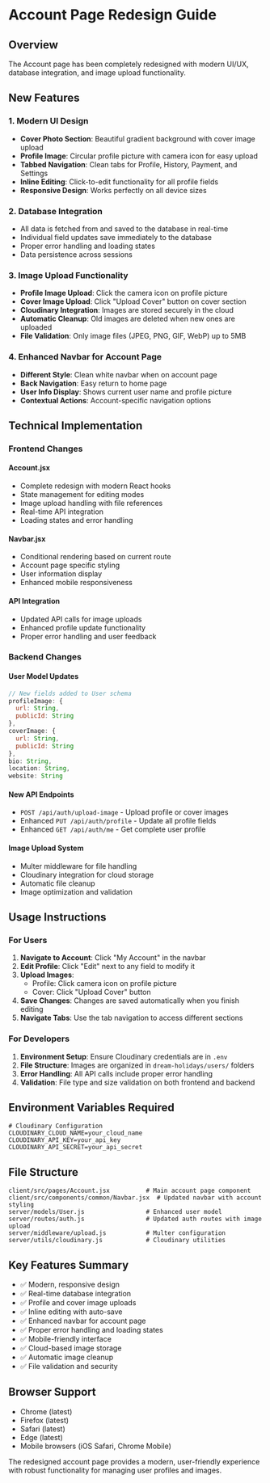 # Account Page Redesign Guide

## Overview

The Account page has been completely redesigned with modern UI/UX, database integration, and image upload functionality.

## New Features

### 1. Modern UI Design

- **Cover Photo Section**: Beautiful gradient background with cover image upload
- **Profile Image**: Circular profile picture with camera icon for easy upload
- **Tabbed Navigation**: Clean tabs for Profile, History, Payment, and Settings
- **Inline Editing**: Click-to-edit functionality for all profile fields
- **Responsive Design**: Works perfectly on all device sizes

### 2. Database Integration

- All data is fetched from and saved to the database in real-time
- Individual field updates save immediately to the database
- Proper error handling and loading states
- Data persistence across sessions

### 3. Image Upload Functionality

- **Profile Image Upload**: Click the camera icon on profile picture
- **Cover Image Upload**: Click "Upload Cover" button on cover section
- **Cloudinary Integration**: Images are stored securely in the cloud
- **Automatic Cleanup**: Old images are deleted when new ones are uploaded
- **File Validation**: Only image files (JPEG, PNG, GIF, WebP) up to 5MB

### 4. Enhanced Navbar for Account Page

- **Different Style**: Clean white navbar when on account page
- **Back Navigation**: Easy return to home page
- **User Info Display**: Shows current user name and profile picture
- **Contextual Actions**: Account-specific navigation options

## Technical Implementation

### Frontend Changes

#### Account.jsx

- Complete redesign with modern React hooks
- State management for editing modes
- Image upload handling with file references
- Real-time API integration
- Loading states and error handling

#### Navbar.jsx

- Conditional rendering based on current route
- Account page specific styling
- User information display
- Enhanced mobile responsiveness

#### API Integration

- Updated API calls for image uploads
- Enhanced profile update functionality
- Proper error handling and user feedback

### Backend Changes

#### User Model Updates

```javascript
// New fields added to User schema
profileImage: {
  url: String,
  publicId: String
},
coverImage: {
  url: String,
  publicId: String
},
bio: String,
location: String,
website: String
```

#### New API Endpoints

- `POST /api/auth/upload-image` - Upload profile or cover images
- Enhanced `PUT /api/auth/profile` - Update all profile fields
- Enhanced `GET /api/auth/me` - Get complete user profile

#### Image Upload System

- Multer middleware for file handling
- Cloudinary integration for cloud storage
- Automatic file cleanup
- Image optimization and validation

## Usage Instructions

### For Users

1. **Navigate to Account**: Click "My Account" in the navbar
2. **Edit Profile**: Click "Edit" next to any field to modify it
3. **Upload Images**:
   - Profile: Click camera icon on profile picture
   - Cover: Click "Upload Cover" button
4. **Save Changes**: Changes are saved automatically when you finish editing
5. **Navigate Tabs**: Use the tab navigation to access different sections

### For Developers

1. **Environment Setup**: Ensure Cloudinary credentials are in `.env`
2. **File Structure**: Images are organized in `dream-holidays/users/` folders
3. **Error Handling**: All API calls include proper error handling
4. **Validation**: File type and size validation on both frontend and backend

## Environment Variables Required

```env
# Cloudinary Configuration
CLOUDINARY_CLOUD_NAME=your_cloud_name
CLOUDINARY_API_KEY=your_api_key
CLOUDINARY_API_SECRET=your_api_secret
```

## File Structure

```
client/src/pages/Account.jsx          # Main account page component
client/src/components/common/Navbar.jsx  # Updated navbar with account styling
server/models/User.js                 # Enhanced user model
server/routes/auth.js                 # Updated auth routes with image upload
server/middleware/upload.js           # Multer configuration
server/utils/cloudinary.js            # Cloudinary utilities
```

## Key Features Summary

- ✅ Modern, responsive design
- ✅ Real-time database integration
- ✅ Profile and cover image uploads
- ✅ Inline editing with auto-save
- ✅ Enhanced navbar for account page
- ✅ Proper error handling and loading states
- ✅ Mobile-friendly interface
- ✅ Cloud-based image storage
- ✅ Automatic image cleanup
- ✅ File validation and security

## Browser Support

- Chrome (latest)
- Firefox (latest)
- Safari (latest)
- Edge (latest)
- Mobile browsers (iOS Safari, Chrome Mobile)

The redesigned account page provides a modern, user-friendly experience with robust functionality for managing user profiles and images.
